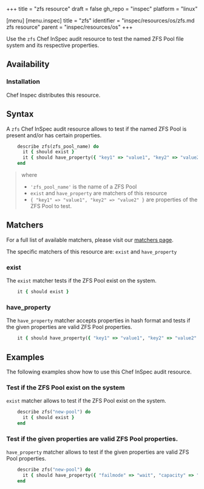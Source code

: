 +++
title = "zfs resource"
draft = false
gh_repo = "inspec"
platform = "linux"

[menu]
  [menu.inspec]
    title = "zfs"
    identifier = "inspec/resources/os/zfs.md zfs resource"
    parent = "inspec/resources/os"
+++

Use the `zfs` Chef InSpec audit resource to test the named ZFS Pool file system and its respective properties.

## Availability

### Installation

Chef Inspec distributes this resource.

## Syntax

A `zfs` Chef InSpec audit resource allows to test if the named ZFS Pool is present and/or has certain properties.

```ruby
    describe zfs(zfs_pool_name) do
      it { should exist }
      it { should have_property({ "key1" => "value1", "key2" => "value2" }) }
    end
```
> where
>
> - `'zfs_pool_name'` is the name of a ZFS Pool
> - `exist` and `have_property` are matchers of this resource
> - `{ "key1" => "value1", "key2" => "value2" }` are properties of the ZFS Pool to test.

## Matchers

For a full list of available matchers, please visit our [matchers page](https://docs.chef.io/inspec/matchers/).

The specific matchers of this resource are: `exist` and `have_property`

### exist

The `exist` matcher tests if the ZFS Pool exist on the system.

```ruby
    it { should exist }
```

### have_property

The `have_property` matcher accepts properties in hash format and tests if the given properties are valid ZFS Pool properties.

```ruby
    it { should have_property({ "key1" => "value1", "key2" => "value2" }) }
```

## Examples
The following examples show how to use this Chef InSpec audit resource.

### Test if the ZFS Pool exist on the system

`exist` matcher allows to test if the ZFS Pool exist on the system.

```ruby
    describe zfs("new-pool") do
      it { should exist }
    end
```

### Test if the given properties are valid ZFS Pool properties.

`have_property` matcher allows to test if the given properties are valid ZFS Pool properties.

```ruby
    describe zfs("new-pool") do
      it { should have_property({ "failmode" => "wait", "capacity" => "0" }) }
    end
```
